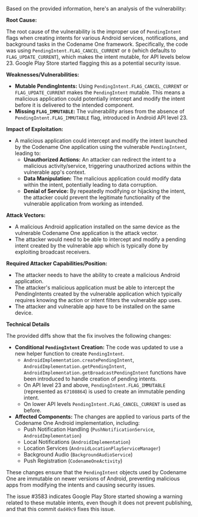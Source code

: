 Based on the provided information, here's an analysis of the vulnerability:

**Root Cause:**

The root cause of the vulnerability is the improper use of `PendingIntent` flags when creating intents for various Android services, notifications, and background tasks in the Codename One framework.  Specifically, the code was using `PendingIntent.FLAG_CANCEL_CURRENT` or `0` (which defaults to `FLAG_UPDATE_CURRENT`), which makes the intent mutable, for API levels below 23.  Google Play Store started flagging this as a potential security issue.

**Weaknesses/Vulnerabilities:**

*   **Mutable PendingIntents:** Using `PendingIntent.FLAG_CANCEL_CURRENT` or `FLAG_UPDATE_CURRENT` makes the `PendingIntent` mutable.  This means a malicious application could potentially intercept and modify the intent before it is delivered to the intended component.
*   **Missing `FLAG_IMMUTABLE`:** The vulnerability arises from the absence of `PendingIntent.FLAG_IMMUTABLE` flag, introduced in Android API level 23.

**Impact of Exploitation:**

*   A malicious application could intercept and modify the intent launched by the Codename One application using the vulnerable `PendingIntent`, leading to:
    *   **Unauthorized Actions:** An attacker can redirect the intent to a malicious activity/service, triggering unauthorized actions within the vulnerable app's context.
    *   **Data Manipulation:** The malicious application could modify data within the intent, potentially leading to data corruption.
    *   **Denial of Service:** By repeatedly modifying or hijacking the intent, the attacker could prevent the legitimate functionality of the vulnerable application from working as intended.

**Attack Vectors:**

*   A malicious Android application installed on the same device as the vulnerable Codename One application is the attack vector.
*   The attacker would need to be able to intercept and modify a pending intent created by the vulnerable app which is typically done by exploiting broadcast receivers.

**Required Attacker Capabilities/Position:**

*   The attacker needs to have the ability to create a malicious Android application.
*   The attacker's malicious application must be able to intercept the PendingIntents created by the vulnerable application which typically requires knowing the action or intent filters the vulnerable app uses.
*   The attacker and vulnerable app have to be installed on the same device.

**Technical Details**

The provided diffs show that the fix involves the following changes:

*   **Conditional `PendingIntent` Creation:**  The code was updated to use a new helper function to create `PendingIntent`.
    *   `AndroidImplementation.createPendingIntent`, `AndroidImplementation.getPendingIntent`, `AndroidImplementation.getBroadcastPendingIntent` functions have been introduced to handle creation of pending intents.
    *   On API level 23 and above,  `PendingIntent.FLAG_IMMUTABLE` (represented as `67108864`) is used to create an immutable pending intent.
    *   On lower API levels `PendingIntent.FLAG_CANCEL_CURRENT` is used as before.
*   **Affected Components:** The changes are applied to various parts of the Codename One Android implementation, including:
    *   Push Notification Handling (`PushNotificationService`, `AndroidImplementation`)
    *   Local Notifications (`AndroidImplementation`)
    *   Location Services (`AndroidLocationPlayServiceManager`)
    *   Background Audio (`BackgroundAudioService`)
    *   Push Registration (`CodenameOneActivity`)

These changes ensure that the `PendingIntent` objects used by Codename One are immutable on newer versions of Android, preventing malicious apps from modifying the intents and causing security issues.

The issue #3583 indicates Google Play Store started showing a warning related to these mutable intents, even though it does not prevent publishing, and that this commit `dad49c9` fixes this issue.